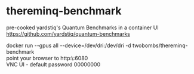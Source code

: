 # thereminq-benchmark
pre-cooked yardstiq's Quantum Benchmarks in a container UI <br>
https://github.com/yardstiq/quantum-benchmarks

docker run --gpus all --device=/dev/dri:/dev/dri -d twobombs/thereminq-benchmark <br>
point your browser to http:\\<localIP>:6080 <br>
VNC UI - default password 00000000 <br>
